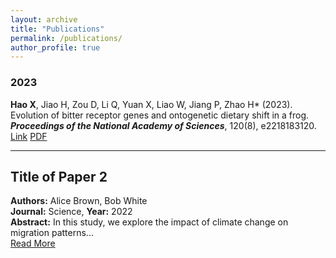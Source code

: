 ```yaml
---
layout: archive
title: "Publications"
permalink: /publications/
author_profile: true
---
```



### 2023
**Hao X**, Jiao H, Zou D, Li Q, Yuan X, Liao W, Jiang P, Zhao H* (2023). Evolution of bitter receptor genes and ontogenetic dietary shift in a frog. _**Proceedings of the National Academy of Sciences**_, 120(8), e2218183120.  
[Link](https://www.pnas.org/doi/full/10.1073/pnas.2218183120) [PDF](../files/Hao_PNAS_2023.pdf)  

---

## Title of Paper 2
**Authors:** Alice Brown, Bob White  
**Journal:** Science, **Year:** 2022  
**Abstract:** In this study, we explore the impact of climate change on migration patterns...  
[Read More](https://example.com/paper2)
